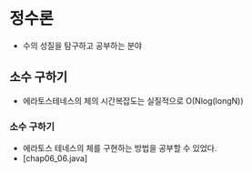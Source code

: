 # 정수론
- 수의 성질을 탐구하고 공부하는 분야

## 소수 구하기
- 에라토스테네스의 체의 시간복잡도는 실질적으로 O(Nlog(longN))

### 소수 구하기
- 에라토스 테네스의 체를 구현하는 방법을 공부할 수 있었다.
- [chap06_06.java]